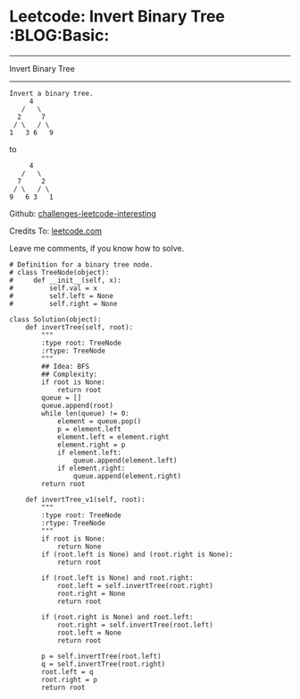 # Leetcode: Invert Binary Tree     :BLOG:Basic:


---

Invert Binary Tree  

---

    Invert a binary tree.
         4
       /   \
      2     7
     / \   / \
    1   3 6   9

to  

         4
       /   \
      7     2
     / \   / \
    9   6 3   1

Github: [challenges-leetcode-interesting](https://github.com/DennyZhang/challenges-leetcode-interesting/tree/master/invert-binary-tree)  

Credits To: [leetcode.com](https://leetcode.com/problems/invert-binary-tree/description/)  

Leave me comments, if you know how to solve.  

    # Definition for a binary tree node.
    # class TreeNode(object):
    #     def __init__(self, x):
    #         self.val = x
    #         self.left = None
    #         self.right = None
    
    class Solution(object):
        def invertTree(self, root):
            """
            :type root: TreeNode
            :rtype: TreeNode
            """
            ## Idea: BFS
            ## Complexity:
            if root is None:
                return root
            queue = []
            queue.append(root)
            while len(queue) != 0:
                element = queue.pop()
                p = element.left
                element.left = element.right
                element.right = p
                if element.left:
                    queue.append(element.left)
                if element.right:
                    queue.append(element.right)
            return root
    
        def invertTree_v1(self, root):
            """
            :type root: TreeNode
            :rtype: TreeNode
            """
            if root is None:
                return None
            if (root.left is None) and (root.right is None):
                return root
    
            if (root.left is None) and root.right:
                root.left = self.invertTree(root.right)
                root.right = None
                return root
    
            if (root.right is None) and root.left:
                root.right = self.invertTree(root.left)
                root.left = None
                return root
    
            p = self.invertTree(root.left)
            q = self.invertTree(root.right)
            root.left = q
            root.right = p
            return root